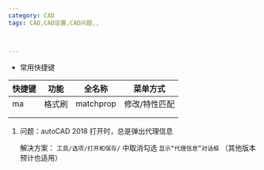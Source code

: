 ```yaml
---
category: CAD
tags: CAD,CAD设置,CAD问题,,



---
```


- 常用快捷键

| 快捷键 | 功能   | 全名称    | 菜单方式      |
| ----- | ------ | -------- | ------------- |
| ma     | 格式刷 | matchprop | 修改/特性匹配 |
|        |        |           |               |
|        |        |           |               |




1. 问题：autoCAD 2018 打开时，总是弹出代理信息
   
   解决方案：
   `工具/选项/打开和保存/` 中取消勾选 `显示“代理信息”对话框` （其他版本预计也适用）